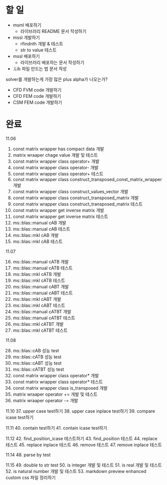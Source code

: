 # 할 일
- msml 배포하기
  - 라이브러리 README 문서 작성하기
- mssl 개발하기
  - rfindnth 개발 & 테스트
  - str to value 테스트
- mssl 배포하기
  - 라이브러리 배포하는 문서 작성하기
- .Lib 파일 만드는 법 문서 작성

solver를 개발하는게 가장 많은 plus alpha가 나오는가?

- CFD FVM code 개발하기
- CFD FEM code 개발하기
- CSM FEM code 개발하기


# 완료
11.06

1. const matrix wrapper has compact data 개발
2. matrix wraaper chage value 개발 및 테스트
3. const matrix wrapper class operator+ 개발
4. const matrix wrapper class operator- 개발
5. const matrix wrapper class operator+ 테스트
6. const matrix wrapper class construct_transposed_const_matrix_wrapper 개발
7. const matrix wrapper class construct_values_vector 개발
8. const matrix wrapper class construct_transposed_matrix 개발
9. const matrix wrapper class construct_transposed_matrix 테스트
10. const matrix wrapper get inverse matrix 개발
11. const matrix wrapper get inverse matrix 테스트
12. ms::blas::manual cAB 개발
13. ms::blas::manual cAB 테스트
14. ms::blas::mkl cAB 개발
15. ms::blas::mkl cAB 테스트

11.07

16. ms::blas::manual cATB 개발
17. ms::blas::manual cATB 테스트
18. ms::blas::mkl cATB 개발
19. ms::blas::mkl cATB 테스트
20. ms::blas::manual cABT 개발
21. ms::blas::manual cABT 테스트
22. ms::blas::mkl cABT 개발
23. ms::blas::mkl cABT 테스트
24. ms::blas::manual cATBT 개발
25. ms::blas::manual cATBT 테스트
26. ms::blas::mkl cATBT 개발
27. ms::blas::mkl cATBT 테스트

11.08

28. ms::blas::cAB 성능 test
29. ms::blas::cATB 성능 test
30. ms::blas::cABT 성능 test
31. ms::blas::cATBT 성능 test
32. const matrix wrapper class operator* 개발
33. const matrix wrapper class operator* 테스트 
34. const matrix wrapper class is_transposed 개발
35. matrix wraaper operator += 개발 및 테스트
36. matrix wraaper operator -= 개발

11.10
37. upper case test하기
38. upper case inplace test하기
39. compare icase test하기

11.11
40. contain test하기
41. contain icase test하기

11.12
42. find_position_icase 테스트하기
43. find_position 테스트
44. replace 테스트
45. replace inplace 테스트
46. remove 테스트
47. remove inplace 테스트

11.14
48. parse by test

11.15
49. double to str test
50. is integer 개발 및 테스트
51. is real 개발 및 테스트
52. is natural number 개발 및 테스트
53. markdown preview enhanced custom css 파일 정리하기